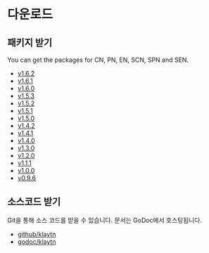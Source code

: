 # 다운로드<a id="download"></a>

## 패키지 받기 <a id="get-the-packages"></a>
You can get the packages for CN, PN, EN, SCN, SPN and SEN.

* [v1.6.2](v1.6.2.md)
* [v1.6.1](v1.6.1.md)
* [v1.6.0](v1.6.0.md)
* [v1.5.3](v1.5.3.md)
* [v1.5.2](v1.5.2.md)
* [v1.5.1](v1.5.1.md)
* [v1.5.0](v1.5.0.md)
* [v1.4.2](v1.4.2.md)
* [v1.4.1](v1.4.1.md)
* [v1.4.0](v1.4.0.md)
* [v1.3.0](v1.3.0.md)
* [v1.2.0](v1.2.0.md)
* [v1.1.1](v1.1.1.md)
* [v1.0.0](v1.0.0.md)
* [v0.9.6](v0.9.6.md)

## 소스코드 받기 <a id="get-the-sources"></a>
Git을 통해 소스 코드를 받을 수 있습니다. 문서는 GoDoc에서 호스팅됩니다.

- [github/klaytn](https://github.com/klaytn/klaytn)
- [godoc/klaytn](https://godoc.org/github.com/klaytn/klaytn)

